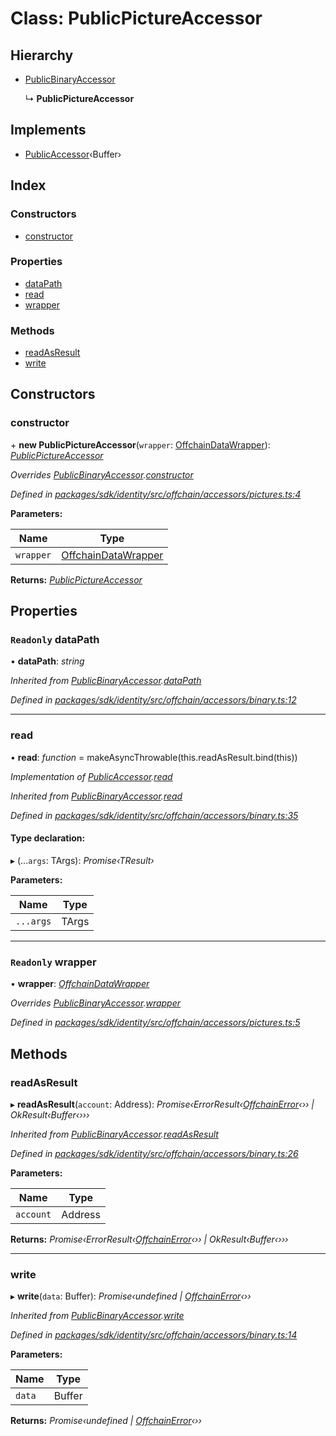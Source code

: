 # Class: PublicPictureAccessor

## Hierarchy

* [PublicBinaryAccessor](_offchain_accessors_binary_.publicbinaryaccessor.md)

  ↳ **PublicPictureAccessor**

## Implements

* [PublicAccessor](../interfaces/_offchain_accessors_interfaces_.publicaccessor.md)‹Buffer›

## Index

### Constructors

* [constructor](_offchain_accessors_pictures_.publicpictureaccessor.md#constructor)

### Properties

* [dataPath](_offchain_accessors_pictures_.publicpictureaccessor.md#readonly-datapath)
* [read](_offchain_accessors_pictures_.publicpictureaccessor.md#read)
* [wrapper](_offchain_accessors_pictures_.publicpictureaccessor.md#readonly-wrapper)

### Methods

* [readAsResult](_offchain_accessors_pictures_.publicpictureaccessor.md#readasresult)
* [write](_offchain_accessors_pictures_.publicpictureaccessor.md#write)

## Constructors

###  constructor

\+ **new PublicPictureAccessor**(`wrapper`: [OffchainDataWrapper](_offchain_data_wrapper_.offchaindatawrapper.md)): *[PublicPictureAccessor](_offchain_accessors_pictures_.publicpictureaccessor.md)*

*Overrides [PublicBinaryAccessor](_offchain_accessors_binary_.publicbinaryaccessor.md).[constructor](_offchain_accessors_binary_.publicbinaryaccessor.md#constructor)*

*Defined in [packages/sdk/identity/src/offchain/accessors/pictures.ts:4](https://github.com/medhak1/celo-monorepo/blob/master/packages/sdk/identity/src/offchain/accessors/pictures.ts#L4)*

**Parameters:**

Name | Type |
------ | ------ |
`wrapper` | [OffchainDataWrapper](_offchain_data_wrapper_.offchaindatawrapper.md) |

**Returns:** *[PublicPictureAccessor](_offchain_accessors_pictures_.publicpictureaccessor.md)*

## Properties

### `Readonly` dataPath

• **dataPath**: *string*

*Inherited from [PublicBinaryAccessor](_offchain_accessors_binary_.publicbinaryaccessor.md).[dataPath](_offchain_accessors_binary_.publicbinaryaccessor.md#readonly-datapath)*

*Defined in [packages/sdk/identity/src/offchain/accessors/binary.ts:12](https://github.com/medhak1/celo-monorepo/blob/master/packages/sdk/identity/src/offchain/accessors/binary.ts#L12)*

___

###  read

• **read**: *function* = makeAsyncThrowable(this.readAsResult.bind(this))

*Implementation of [PublicAccessor](../interfaces/_offchain_accessors_interfaces_.publicaccessor.md).[read](../interfaces/_offchain_accessors_interfaces_.publicaccessor.md#read)*

*Inherited from [PublicBinaryAccessor](_offchain_accessors_binary_.publicbinaryaccessor.md).[read](_offchain_accessors_binary_.publicbinaryaccessor.md#read)*

*Defined in [packages/sdk/identity/src/offchain/accessors/binary.ts:35](https://github.com/medhak1/celo-monorepo/blob/master/packages/sdk/identity/src/offchain/accessors/binary.ts#L35)*

#### Type declaration:

▸ (...`args`: TArgs): *Promise‹TResult›*

**Parameters:**

Name | Type |
------ | ------ |
`...args` | TArgs |

___

### `Readonly` wrapper

• **wrapper**: *[OffchainDataWrapper](_offchain_data_wrapper_.offchaindatawrapper.md)*

*Overrides [PublicBinaryAccessor](_offchain_accessors_binary_.publicbinaryaccessor.md).[wrapper](_offchain_accessors_binary_.publicbinaryaccessor.md#readonly-wrapper)*

*Defined in [packages/sdk/identity/src/offchain/accessors/pictures.ts:5](https://github.com/medhak1/celo-monorepo/blob/master/packages/sdk/identity/src/offchain/accessors/pictures.ts#L5)*

## Methods

###  readAsResult

▸ **readAsResult**(`account`: Address): *Promise‹ErrorResult‹[OffchainError](_offchain_accessors_errors_.offchainerror.md)‹›› | OkResult‹Buffer‹›››*

*Inherited from [PublicBinaryAccessor](_offchain_accessors_binary_.publicbinaryaccessor.md).[readAsResult](_offchain_accessors_binary_.publicbinaryaccessor.md#readasresult)*

*Defined in [packages/sdk/identity/src/offchain/accessors/binary.ts:26](https://github.com/medhak1/celo-monorepo/blob/master/packages/sdk/identity/src/offchain/accessors/binary.ts#L26)*

**Parameters:**

Name | Type |
------ | ------ |
`account` | Address |

**Returns:** *Promise‹ErrorResult‹[OffchainError](_offchain_accessors_errors_.offchainerror.md)‹›› | OkResult‹Buffer‹›››*

___

###  write

▸ **write**(`data`: Buffer): *Promise‹undefined | [OffchainError](_offchain_accessors_errors_.offchainerror.md)‹››*

*Inherited from [PublicBinaryAccessor](_offchain_accessors_binary_.publicbinaryaccessor.md).[write](_offchain_accessors_binary_.publicbinaryaccessor.md#write)*

*Defined in [packages/sdk/identity/src/offchain/accessors/binary.ts:14](https://github.com/medhak1/celo-monorepo/blob/master/packages/sdk/identity/src/offchain/accessors/binary.ts#L14)*

**Parameters:**

Name | Type |
------ | ------ |
`data` | Buffer |

**Returns:** *Promise‹undefined | [OffchainError](_offchain_accessors_errors_.offchainerror.md)‹››*
